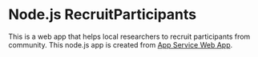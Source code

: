 # Node.js RecruitParticipants

This is a web app that helps local researchers to recruit participants from community.
This node.js app is created from [App Service Web App](https://docs.microsoft.com/azure/app-service-web).